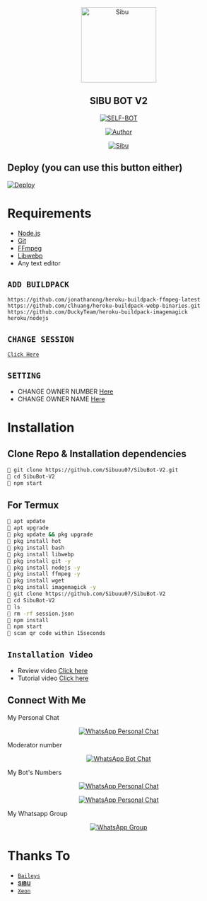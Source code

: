 <div align="center">
<img src="https://static.wikia.nocookie.net/naruto/images/2/27/Kakashi_Hatake.png/revision/latest?cb=20170628120149?format=jpg&name=900" alt="Sibu" width="170" />

## SIBU BOT V2

</div>

<p align="center">
<a href="##"><img title="SELF-BOT" src="https://img.shields.io/static/v1?label=Language&message=English&color=blue"></a>
</p>
<p align="center">
  <a href="https://github.com/Sibuuu07"><img title="Author" src="https://img.shields.io/badge/Author-𝐒𝐈𝐁𝐔-blue.svg?style=for-the-badge&logo=github" /></a>
</p>
<p align="center">
<a href="#"><img title="Sibu" src="https://img.shields.io/static/v1?label=WHATSAPP&message=Automated-Bot&color=blue"></a>
</p>

## Deploy (you can use this button either)
[![Deploy](https://www.herokucdn.com/deploy/button.svg)](https://heroku.com/deploy?template=https://github.com/Sibuuu07/SibuBot-V2/)

# Requirements
* [Node.js](https://nodejs.org/en/)
* [Git](https://git-scm.com/downloads)
* [FFmpeg](https://github.com/BtbN/FFmpeg-Builds/releases/download/autobuild-2020-12-08-13-03/ffmpeg-n4.3.1-26-gca55240b8c-win64-gpl-4.3.zip)
* [Libwebp](https://developers.google.com/speed/webp/download)
* Any text editor

## `ADD BUILDPACK`

```
https://github.com/jonathanong/heroku-buildpack-ffmpeg-latest
https://github.com/clhuang/heroku-buildpack-webp-binaries.git
https://github.com/DuckyTeam/heroku-buildpack-imagemagick
heroku/nodejs
```

## `CHANGE SESSION`

[`Click Here`](https://github.com/Sibuuu07/SibuBot-V2/blob/master/session.json#L1)

## `SETTING`

- CHANGE OWNER NUMBER [Here](https://github.com/Sibuuu07/SibuBot-V2/blob/master/settings.json#L10)
- CHANGE OWNER NAME [Here](https://github.com/Sibuuu07/SibuBot-V2/blob/master/settings.json#L12)

# Installation
## Clone Repo & Installation dependencies
```bash
🦄 git clone https://github.com/Sibuuu07/SibuBot-V2.git
🦄 cd SibuBot-V2
🦄 npm start
```
## For Termux
```bash
🦄 apt update
🦄 apt upgrade
🦄 pkg update && pkg upgrade 
🦄 pkg install hot
🦄 pkg install bash
🦄 pkg install libwebp
🦄 pkg install git -y
🦄 pkg install nodejs -y 
🦄 pkg install ffmpeg -y 
🦄 pkg install wget
🦄 pkg install imagemagick -y
🦄 git clone https://github.com/Sibuuu07/SibuBot-V2
🦄 cd SibuBot-V2
🦄 ls
🦄 rm -rf session.json
🦄 npm install
🦄 npm start
🦄 scan qr code within 15seconds
```
## `Installation Video`
- Review video [Click here](https://youtu.be/zXvwqA8LvTw)
- Tutorial video [Click here](https://youtu.be/B7DN5miMS3k)
## Connect With Me
My Personal Chat
<p align="center">
 <a href="https://wa.me/+919337956084"><img alt="WhatsApp Personal Chat" src="https://img.shields.io/badge/WhatsApp-25D366?style=for-the-badge&logo=whatsapp&logoColor=black"/></a>
</p>

Moderator number
<p align="center">
 <a href="https://wa.me/+16149448340?text=Hy%20Buddy"><img alt="WhatsApp Bot Chat" src="https://img.shields.io/badge/WhatsApp-Moderator-25D366?style=for-the-badge&logoColor=black"/></a>
</p>

My Bot's Numbers
<p align="center">
 <a href="https://Wa.me/+14106347865?text=.help"><img alt="WhatsApp Personal Chat" src="https://img.shields.io/badge/WhatsApp-Bot-25D366?style=for-the-badge&logo=whatsapp-Bot&logoColor=black"/></a>
</p>
<p align="center">
 <a href="https://Wa.me/+13433418630?text=.help"><img alt="WhatsApp Personal Chat" src="https://img.shields.io/badge/WhatsApp-Bot-25D366?style=for-the-badge&logo=whatsapp-Bot&logoColor=black"/></a>
</p>

My Whatsapp Group
<p align="center">
 <a href="https://chat.whatsapp.com/Ifa5o3oMZtWJJC6rW3Bew6"><img alt="WhatsApp Group" src="https://img.shields.io/badge/WhatsApp-Group-25D366?style=for-the-badge&logoColor=black"/></a>
</p>

# Thanks To
* [`Baileys`](https://github.com/adiwajshing/Baileys)
* [`𝐒𝐈𝐁𝐔`](https://github.com/Sibuuu07)
* [`Xeon`](https://github.com/DGXeon)

